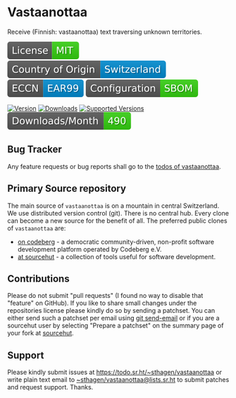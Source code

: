# Vastaanottaa

Receive (Finnish: vastaanottaa) text traversing unknown territories.

[![license](badges/license-spdx-mit.svg)](https://git.sr.ht/~sthagen/vastaanottaa/tree/default/item/LICENSE)
[![Country of Origin](badges/country-of-origin-name-switzerland-neutral.svg)](https://git.sr.ht/~sthagen/vastaanottaa/tree/default/item/COUNTRY-OF-ORIGIN)
[![Export Classification Control Number (ECCN)](badges/export-control-classification-number_eccn-ear99-neutral.svg)](https://git.sr.ht/~sthagen/vastaanottaa/tree/default/item/EXPORT-CONTROL-CLASSIFICATION-NUMBER)
[![Configuration](badges/configuration-sbom.svg)](third-party/index.html)

[![Version](https://img.shields.io/pypi/v/vastaanottaa.svg?style=flat)](https://pypi.python.org/pypi/vastaanottaa/)
[![Downloads](https://static.pepy.tech/badge/vastaanottaa/month)](https://pepy.tech/project/vastaanottaa)
[![Supported Versions](https://img.shields.io/pypi/pyversions/vastaanottaa.svg?style=flat)](https://pypi.python.org/pypi/vastaanottaa/)
[![Maintenance Status](docs/badges/downloads-per-month.svg)](https://git.sr.ht/~sthagen/vastaanottaa/log)

## Bug Tracker

Any feature requests or bug reports shall go to the [todos of vastaanottaa](https://todo.sr.ht/~sthagen/vastaanottaa).

## Primary Source repository

The main source of `vastaanottaa` is on a mountain in central Switzerland.
We use distributed version control (git).
There is no central hub.
Every clone can become a new source for the benefit of all.
The preferred public clones of `vastaanottaa` are:

* [on codeberg](https://codeberg.org/sthagen/vastaanottaa) - a democratic community-driven, non-profit software development platform operated by Codeberg e.V.
* [at sourcehut](https://git.sr.ht/~sthagen/vastaanottaa) - a collection of tools useful for software development.

## Contributions

Please do not submit "pull requests" (I found no way to disable that "feature" on GitHub).
If you like to share small changes under the repositories license please kindly do so by sending a patchset.
You can either send such a patchset per email using [git send-email](https://git-send-email.io) or
if you are a sourcehut user by selecting "Prepare a patchset" on the summary page of your fork at [sourcehut](https://git.sr.ht/).

## Support

Please kindly submit issues at <https://todo.sr.ht/~sthagen/vastaanottaa> or write plain text email to <~sthagen/vastaanottaa@lists.sr.ht> to submit patches and request support. Thanks.

